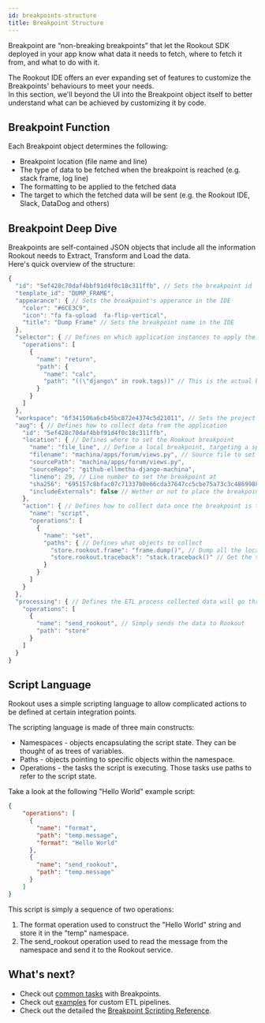 ```yaml
---
id: breakpoints-structure
title: Breakpoint Structure
---
```


Breakpoint are “non-breaking breakpoints” that let the Rookout SDK deployed in your app know what data it needs to fetch, where to fetch it from, and what to do with it.  

The Rookout IDE offers an ever expanding set of features to customize the Breakpoints' behaviours to meet your needs.  
In this section, we'll beyond the UI into the Breakpoint object itself to better understand what can be achieved by customizing it by code.

## Breakpoint Function

Each Breakpoint object determines the following:
- Breakpoint location (file name and line)
- The type of data to be fetched when the breakpoint is reached (e.g. stack frame, log line)
- The formatting to be applied to the fetched data
- The target to which the fetched data will be sent (e.g. the Rookout IDE, Slack, DataDog and others)

## Breakpoint Deep Dive

Breakpoints are self-contained JSON objects that include all the information Rookout needs to Extract, Transform and Load the data.  
Here's quick overview of the structure:

```js
{
  "id": "5ef428c70daf4bbf91d4f0c18c311ffb", // Sets the breakpoint id
  "template_id": "DUMP_FRAME",
  "appearance": { // Sets the breakpoint's apperance in the IDE
    "color": "#6CE3C9",
    "icon": "fa fa-upload  fa-flip-vertical",
    "title": "Dump Frame" // Sets the breakpoint name in the IDE
  },
  "selector": { // Defines on which application instances to apply the breakpoint - derived from the Project
    "operations": [
      {
        "name": "return",
        "path": {
          "name": "calc",
          "path": "((\"django\" in rook.tags))" // This is the actual boolean expression
        }
      }
    ]
  },
  "workspace": "6f341506a6cb45bc872e4374c5d21011", // Sets the project 
  "aug": { // Defines how to collect data from the application
    "id": "5ef428c70daf4bbf91d4f0c18c311ffb",
    "location": { // Defines where to set the Rookout breakpoint
      "name": "file_line", // Define a local breakpoint, targeting a specific code line
      "filename": "machina/apps/forum/views.py", // Source file to set the breakpoint at
      "sourcePath": "machina/apps/forum/views.py",
      "sourceRepo": "github-ellmetha-django-machina",
      "lineno": 29, // Line number to set the breakpoint at
      "sha256": "695157c8bfac07c71337b0e66cda37647cc5cbe75a73c3c4869988cf9d6af269", // Sha256 of the source file with line endings normalized
      "includeExternals": false // Wether or not to place the breakpoints on the application dependencies (Python/Node)
    },
    "action": { // Defines how to collect data once the breakpoint is triggered
      "name": "script",
      "operations": [
        {
          "name": "set",
          "paths": { // Defines what objects to collect
            "store.rookout.frame": "frame.dump()", // Dump all the local frame
            "store.rookout.traceback": "stack.traceback()" // Get the stack trace
          }
        }
      ]
    }
  },
  "processing": { // Defines the ETL process collected data will go through
    "operations": [
      {
        "name": "send_rookout", // Simply sends the data to Rookout
        "path": "store"
      }
    ]
  }
}
```

## Script Language

Rookout uses a simple scripting language to allow complicated actions to be defined at certain integration points.

The scripting language is made of three main constructs:
- Namespaces - objects encapsulating the script state. They can be thought of as trees of variables.
- Paths - objects pointing to specific objects within the namespace.
- Operations - the tasks the script is executing. Those tasks use paths to refer to the script state.

Take a look at the following "Hello World" example script:

```json
{
    "operations": [
      {
        "name": "format",
        "path": "temp.message",
        "format": "Hello World"
      },
      {
        "name": "send_rookout",
        "path": "temp.message"
      }
    ]
}
```

This script is simply a sequence of two operations:
1. The format operation used to construct the "Hello World" string and store it in the "temp" namespace.
1. The send_rookout operation used to read the message from the namespace and send it to the Rookout service.

## What's next?

- Check out [common tasks](breakpoints-tasks.md) with Breakpoints.
- Check out [examples](breakpoints-integrations.md) for custom ETL pipelines.
- Check out the detailed the [Breakpoint Scripting Reference](breakpoints-reference.md).
